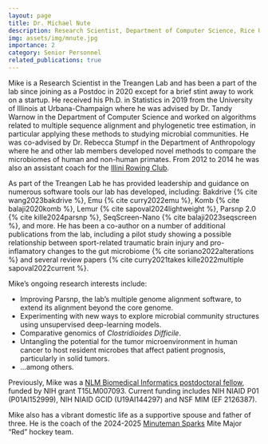 ```yaml
---
layout: page
title: Dr. Michael Nute
description: Research Scientist, Department of Computer Science, Rice University
img: assets/img/mnute.jpg
importance: 2
category: Senior Personnel
related_publications: true
---
```


Mike is a Research Scientist in the Treangen Lab and has been a part of the lab since joining as a Postdoc in 2020 except for a brief stint away to work on a startup. He received his Ph.D. in Statistics in 2019 from the University of Illinois at Urbana-Champaign where he was advised by Dr. Tandy Warnow in the Department of Computer Science and worked on algorithms related to multiple sequence alignment and phylogenetic tree estimation, in particular applying these methods to studying microbial communities. He was co-advised by Dr. Rebecca Stumpf in the Department of Anthropology where he and other lab members developed novel methods to compare the microbiomes of human and non-human primates. From 2012 to 2014 he was also an assistant coach for the [Illini Rowing Club](https://illinirowing.com).

As part of the Treangen Lab he has provided leadership and guidance on numerous software tools our lab has developed, including: Bakdrive {% cite wang2023bakdrive %}, Emu {% cite curry2022emu %}, Komb {% cite balaji2020komb %}, Lemur {% cite sapoval2024lightweight %}, Parsnp 2.0 {% cite kille2024parsnp %}, SeqScreen-Nano {% cite balaji2023seqscreen %}, and more. He has been a co-author on a number of additional publications from the lab, including a pilot study showing a possible relationship between sport-related traumatic brain injury and pro-inflamatory changes to the gut microbiome {% cite soriano2022alterations %} and several review papers {% cite curry2021takes kille2022multiple sapoval2022current %}. 

Mike’s ongoing research interests include:
- Improving Parsnp, the lab’s multiple genome alignment software, to extend its alignment beyond the core genome.
- Experimenting with new ways to explore microbial community structures using unsupervised deep-learning models. 
- Comparative genomics of _Clostridioides Difficile_. 
- Untangling the potential for the tumor microenvironment in human cancer to host resident microbes that affect patient prognosis, particularly in solid tumors.
- …among others.

Previously, Mike was a [NLM Biomedical Informatics postdoctoral fellow](https://www.gulfcoastconsortia.org/home/training/bmi-nlm/), funded by NIH grant T15LM007093. Current funding includes NIH NIAID P01 (P01AI152999), NIH NIAID GCID (U19AI144297) and NSF MIM (EF 2126387).

Mike also has a vibrant domestic life as a supportive spouse and father of three. He is the coach of the 2024-2025 [Minuteman Sparks](https://minutemansparks.com) Mite Major “Red” hockey team.
